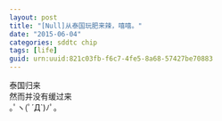 ```yaml
---
layout: post
title: "[Null]从泰国玩肥来辣，嘻嘻。"
date: "2015-06-04"
categories: sddtc chip
tags: [life]
guid: urn:uuid:821c03fb-f6c7-4fe5-8a68-57427be70883
---
```


泰国归来  
然而并没有缓过来  
｡ﾟヽ(ﾟ´Д`)ﾉﾟ｡  
